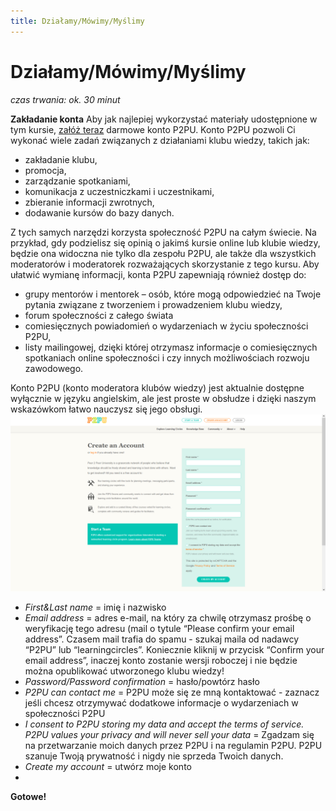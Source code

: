 ```yaml
---
title: Działamy/Mówimy/Myślimy
---
```

# Działamy/Mówimy/Myślimy
*czas trwania: ok. 30 minut*

**Zakładanie konta**
Aby jak najlepiej wykorzystać materiały udostępnione w tym kursie, [załóż teraz](https://learningcircles.p2pu.org/en/accounts/register/?next=/en/login_redirect/) darmowe konto P2PU. Konto P2PU pozwoli Ci wykonać wiele zadań związanych z działaniami klubu wiedzy, takich jak:
* zakładanie klubu,
* promocja,
* zarządzanie spotkaniami,
* komunikacja z uczestniczkami i uczestnikami,
* zbieranie informacji zwrotnych,
* dodawanie kursów do bazy danych.

Z tych samych narzędzi korzysta społeczność P2PU na całym świecie. Na przykład, gdy podzielisz się opinią o jakimś kursie online lub klubie wiedzy, będzie ona widoczna nie tylko dla zespołu P2PU, ale także dla wszystkich moderatorów i moderatorek rozważających skorzystanie z tego kursu. Aby ułatwić wymianę informacji, konta P2PU zapewniają również dostęp do:
* grupy mentorów i mentorek – osób, które mogą odpowiedzieć na Twoje pytania związane z tworzeniem i prowadzeniem klubu wiedzy,
* forum społeczności z całego świata
* comiesięcznych powiadomień o wydarzeniach w życiu społeczności P2PU,
* listy mailingowej, dzięki której otrzymasz informacje o comiesięcznych spotkaniach online społeczności i czy innych możliwościach rozwoju zawodowego.

Konto P2PU (konto moderatora klubów wiedzy) jest aktualnie dostępne wyłącznie w języku angielskim, ale jest proste w obsłudze i dzięki naszym wskazówkom łatwo nauczysz się jego obsługi. 
![zakładanie konta](/img/konto_P2PU.png)

* _First&Last name_ = imię i nazwisko
* _Email address_ = adres e-mail, na który za chwilę otrzymasz prośbę o weryfikację tego adresu (mail o tytule “Please confirm your email address”. Czasem mail trafia do spamu - szukaj maila od nadawcy “P2PU” lub “learningcircles”. Koniecznie kliknij w przycisk “Confirm your email address”, inaczej konto zostanie wersji roboczej i nie będzie można opublikować utworzonego klubu wiedzy! 
* _Password/Password confirmation_ = hasło/powtórz hasło
* _P2PU can contact me_ = P2PU może się ze mną kontaktować -  zaznacz jeśli chcesz otrzymywać dodatkowe informacje o wydarzeniach w społeczności P2PU
* _I consent to P2PU storing my data and accept the terms of service. P2PU values your privacy and will never sell your data_ = Zgadzam się na przetwarzanie moich danych przez P2PU i na regulamin P2PU.  P2PU szanuje Twoją prywatność i nigdy nie sprzeda Twoich danych. 
* _Create my account_ = utwórz moje konto
* 
**Gotowe!** 
